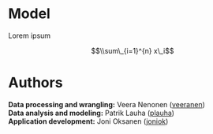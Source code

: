 Model
=====

Lorem ipsum

$$\\sum\_{i=1}^{n} x\_i$$

Authors
=======

**Data processing and wrangling:** Veera Nenonen
([veeranen](https://github.com/veeranen))  
**Data analysis and modeling:** Patrik Lauha
([plauha](https://github.com/plauha))  
**Application development:** Joni Oksanen
([joniok](https://github.com/joniok))
